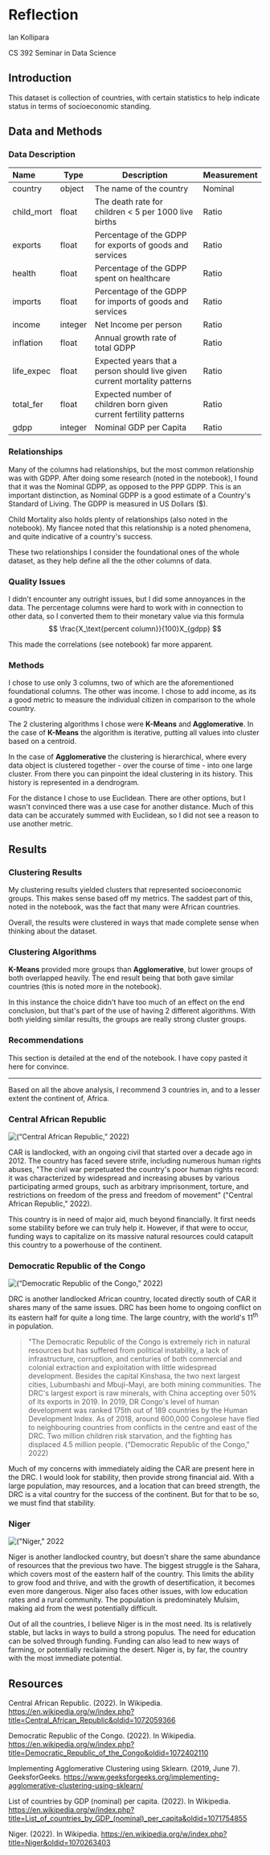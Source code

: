 # Reflection

Ian Kollipara

CS 392 Seminar in Data Science

## Introduction

This dataset is collection of countries, with certain statistics to help indicate status in terms of socioeconomic standing.

## Data and Methods

### Data Description


| Name       | Type    | Description                                                               | Measurement |
|:---------- | ------- | ------------------------------------------------------------------------- | ----------- |
| country    | object  | The name of the country                                                   | Nominal     |
| child_mort | float   | The death rate for children < 5 per 1000 live births                      | Ratio       |
| exports    | float   | Percentage of the GDPP for exports of goods and services                  | Ratio       |
| health     | float   | Percentage of the GDPP spent on healthcare                                | Ratio       |
| imports    | float   | Percentage of the GDPP for imports of goods and services                  | Ratio       |
| income     | integer | Net Income per person                                                     | Ratio       |
| inflation  | float   | Annual growth rate of total GDPP                                          | Ratio       |
| life_expec | float   | Expected years that a person should live given current mortality patterns | Ratio       |
| total_fer  | float   | Expected number of children born given current fertility patterns         | Ratio       |
| gdpp       | integer | Nominal GDP per Capita                                                    | Ratio       |

### Relationships

Many of the columns had relationships, but the most common relationship was with GDPP. After doing some research (noted in the notebook), I found that it was the Nominal GDPP, as opposed to the PPP GDPP. This is an important distinction, as Nominal GDPP is a good estimate of a Country's Standard of Living. The GDPP is measured in US Dollars ($).

Child Mortality also holds plenty of relationships (also noted in the notebook). My fiancee noted that this relationship is a noted phenomena, and quite indicative of a country's success.

These two relationships I consider the foundational ones of the whole dataset, as they help define all the the other columns of data.

### Quality Issues

I didn't encounter any outright issues, but I did some annoyances in the data. The percentage columns were hard to work with in connection to other data, so I converted them to their monetary value via this formula
$$
\frac{X_\text{percent column}}{100}X_{gdpp}
$$

This made the correlations (see notebook) far more apparent.

### Methods

I chose to use only 3 columns, two of which are the aforementioned foundational columns. The other was income. I chose to add income, as its a good metric to measure the individual citizen in comparison to the whole country.

The 2 clustering algorithms I chose were **K-Means** and **Agglomerative**. In the case of **K-Means** the algorithm is iterative, putting all values into cluster based on a centroid. 

In the case of **Agglomerative** the clustering is hierarchical, where every data object is clustered together - over the course of time - into one large cluster. From there you can pinpoint the ideal clustering in its history. This history is represented in a dendrogram.

For the distance I chose to use Euclidean. There are other options, but I wasn't convinced there was a use case for another distance. Much of this data can be accurately summed with Euclidean, so I did not see a reason to use another metric.

## Results

### Clustering Results

My clustering results yielded clusters that represented socioeconomic groups. This makes sense based off my metrics. The saddest part of this, noted in the notebook, was the fact that many were African countries. 

Overall, the results were clustered in ways that made complete sense when thinking about the dataset.

### Clustering Algorithms

**K-Means** provided more groups than **Agglomerative**, but lower groups of both overlapped heavily. The end result being that both gave similar countries (this is noted more in the notebook). 

In this instance the choice didn't have too much of an effect on the end conclusion, but that's part of the use of having 2 different algorithms. With both yielding similar results, the groups are really strong cluster groups.

### Recommendations

This section is detailed at the end of the notebook. I have copy pasted it here for convince. 

---

Based on all the above analysis, I recommend 3 countries in, and to a lesser extent the continent of, Africa.

### Central African Republic

![(“Central African Republic,” 2022)](https://upload.wikimedia.org/wikipedia/commons/thumb/f/f0/Location_Central_African_Republic_AU_Africa.svg/375px-Location_Central_African_Republic_AU_Africa.svg.png)

CAR is landlocked, with an ongoing civil that started over a decade ago in 2012. The country has faced severe strife, including numerous human rights abuses, "The civil war perpetuated the country's poor human rights record: it was characterized by widespread and increasing abuses by various participating armed groups, such as arbitrary imprisonment, torture, and restrictions on freedom of the press and freedom of movement" ("Central African Republic," 2022). 

This country is in need of major aid, much beyond financially. It first needs some stability before we can truly help it. However, if that were to occur, funding ways to capitalize on its massive natural resources could catapult this country to a powerhouse of the continent.

### Democratic Republic of the Congo
![(“Democratic Republic of the Congo,” 2022)](https://upload.wikimedia.org/wikipedia/commons/thumb/a/a2/Location_Democratic_Republic_of_the_Congo_AU_Africa.svg/375px-Location_Democratic_Republic_of_the_Congo_AU_Africa.svg.png)

DRC is another landlocked African country, located directly south of CAR it shares many of the same issues. DRC has been home to ongoing conflict on its eastern half for quite a long time. The large country, with the world's 11$^\text{th}$ in population. 
> "The Democratic Republic of the Congo is extremely rich in natural resources but has suffered from political instability, a lack of infrastructure, corruption, and centuries of both commercial and colonial extraction and exploitation with little widespread development. Besides the capital Kinshasa, the two next largest cities, Lubumbashi and Mbuji-Mayi, are both mining communities. The DRC's largest export is raw minerals, with China accepting over 50% of its exports in 2019. In 2019, DR Congo's level of human development was ranked 175th out of 189 countries by the Human Development Index. As of 2018, around 600,000 Congolese have fled to neighbouring countries from conflicts in the centre and east of the DRC. Two million children risk starvation, and the fighting has displaced 4.5 million people. ("Democratic Republic of the Congo," 2022)

Much of my concerns with immediately aiding the CAR are present here in the DRC. I would look for stability, then provide strong financial aid. With a large population, may resources, and a location that can breed strength, the DRC is a vital country for the success of the continent. But for that to be so, we must find that stability.

### Niger
![("Niger," 2022](https://upload.wikimedia.org/wikipedia/commons/thumb/8/88/Niger_%28orthographic_projection%29.svg/375px-Niger_%28orthographic_projection%29.svg.png)

Niger is another landlocked country, but doesn't share the same abundance of resources that the previous two have. The biggest struggle is the Sahara, which covers most of the eastern half of the country. This limits the ability to grow food and thrive, and with the growth of desertification, it becomes even more dangerous. Niger also faces other issues, with low education rates and a rural community. The population is predominately Mulsim, making aid from the west potentially difficult. 

Out of all the countries, I believe Niger is in the most need. Its is relatively stable, but lacks in ways to build a strong populus. The need for education can be solved through funding. Funding can also lead to new ways of farming, or potentially reclaiming the desert. Niger is, by far, the country with the most immediate potential.

## Resources
Central African Republic. (2022). In Wikipedia. https://en.wikipedia.org/w/index.php?title=Central_African_Republic&oldid=1072059366

Democratic Republic of the Congo. (2022). In Wikipedia. https://en.wikipedia.org/w/index.php?title=Democratic_Republic_of_the_Congo&oldid=1072402110

Implementing Agglomerative Clustering using Sklearn. (2019, June 7). GeeksforGeeks. https://www.geeksforgeeks.org/implementing-agglomerative-clustering-using-sklearn/

List of countries by GDP (nominal) per capita. (2022). In Wikipedia. https://en.wikipedia.org/w/index.php?title=List_of_countries_by_GDP_(nominal)_per_capita&oldid=1071754855

Niger. (2022). In Wikipedia. https://en.wikipedia.org/w/index.php?title=Niger&oldid=1070263403